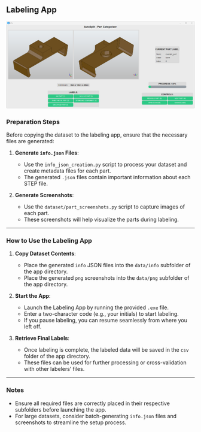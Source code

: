 ## Labeling App
<div align="center">
  <img src="../docs/img/Labeling_App.png" alt="AutoSplit Labeling App" width="1000" />
</div>

### Preparation Steps
Before copying the dataset to the labeling app, ensure that the necessary files are generated:

1. **Generate `info.json` Files**:
   - Use the `info_json_creation.py` script to process your dataset and create metadata files for each part.
   - The generated `.json` files contain important information about each STEP file.

2. **Generate Screenshots**:
   - Use the `dataset/part_screenshots.py` script to capture images of each part.
   - These screenshots will help visualize the parts during labeling.

---

### How to Use the Labeling App

1. **Copy Dataset Contents**:
   - Place the generated `info` JSON files into the `data/info` subfolder of the app directory.
   - Place the generated `png` screenshots into the `data/png` subfolder of the app directory.

2. **Start the App**:
   - Launch the Labeling App by running the provided `.exe` file.
   - Enter a two-character code (e.g., your initials) to start labeling.
   - If you pause labeling, you can resume seamlessly from where you left off.

3. **Retrieve Final Labels**:
   - Once labeling is complete, the labeled data will be saved in the `csv` folder of the app directory.
   - These files can be used for further processing or cross-validation with other labelers’ files.

---

### Notes
- Ensure all required files are correctly placed in their respective subfolders before launching the app.
- For large datasets, consider batch-generating `info.json` files and screenshots to streamline the setup process.


